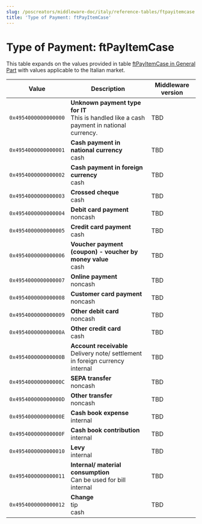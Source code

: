 ```yaml
---
slug: /poscreators/middleware-doc/italy/reference-tables/ftpayitemcase
title: 'Type of Payment: ftPayItemCase'
---
```


# Type of Payment: ftPayItemCase

This table expands on the values provided in table [ftPayItemCase in General Part](../../general/reference-tables/reference-tables.md#type-of-payment-ftpayitemcase) with values applicable to the Italian market.

| **Value**            | **Description**                                                                                | **Middleware version** |
| -------------------- | ---------------------------------------------------------------------------------------------- | ---------------------- |
| `0x4954000000000000` | **Unknown payment type for IT**<br />This is handled like a cash payment in national currency. | TBD                    |
| `0x4954000000000001` | **Cash payment in national currency**<br />cash                                                | TBD                    |
| `0x4954000000000002` | **Cash payment in foreign currency**<br />cash                                                 | TBD                    |
| `0x4954000000000003` | **Crossed cheque**<br />cash                                                                   | TBD                    |
| `0x4954000000000004` | **Debit card payment**<br />noncash                                                            | TBD                    |
| `0x4954000000000005` | **Credit card payment**<br />cash                                                              | TBD                    |
| `0x4954000000000006` | **Voucher payment (coupon) - voucher by money value**<br />cash                                | TBD                    |
| `0x4954000000000007` | **Online payment**<br />noncash                                                                | TBD                    |
| `0x4954000000000008` | **Customer card payment**<br />noncash                                                         | TBD                    |
| `0x4954000000000009` | **Other debit card**<br />noncash                                                              | TBD                    |
| `0x495400000000000A` | **Other credit card**<br />cash                                                                | TBD                    |
| `0x495400000000000B` | **Account receivable**<br />Delivery note/ settlement in foreign currency<br />internal        | TBD                    |
| `0x495400000000000C` | **SEPA transfer**<br />noncash                                                                 | TBD                    |
| `0x495400000000000D` | **Other transfer**<br />noncash                                                                | TBD                    |
| `0x495400000000000E` | **Cash book expense**<br />internal                                                            | TBD                    |
| `0x495400000000000F` | **Cash book contribution**<br />internal                                                       | TBD                    |
| `0x4954000000000010` | **Levy**<br />internal                                                                         | TBD                    |
| `0x4954000000000011` | **Internal/ material consumption**<br />Can be used for bill<br />internal                     | TBD                    |
| `0x4954000000000012` | **Change**<br />tip<br />cash                                                                  | TBD                    |
